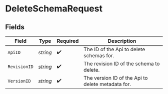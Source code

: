# DeleteSchemaRequest


## Fields

| Field                                             | Type                                              | Required                                          | Description                                       |
| ------------------------------------------------- | ------------------------------------------------- | ------------------------------------------------- | ------------------------------------------------- |
| `ApiID`                                           | *string*                                          | :heavy_check_mark:                                | The ID of the Api to delete schemas for.          |
| `RevisionID`                                      | *string*                                          | :heavy_check_mark:                                | The revision ID of the schema to delete.          |
| `VersionID`                                       | *string*                                          | :heavy_check_mark:                                | The version ID of the Api to delete metadata for. |